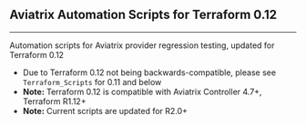 ## Aviatrix Automation Scripts for Terraform 0.12
---

Automation scripts for Aviatrix provider regression testing, updated for Terraform 0.12

- Due to Terraform 0.12 not being backwards-compatible, please see ```Terraform_Scripts``` for 0.11 and below
- **Note:** Terraform 0.12 is compatible with Aviatrix Controller 4.7+, Terraform R1.12+
- **Note:** Current scripts are updated for R2.0+
